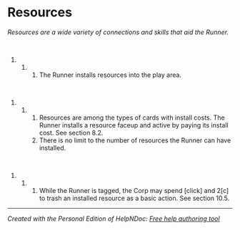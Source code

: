 # Resources

*Resources are a wide variety of connections and skills that aid the Runner.*

&nbsp;

1. &nbsp;
   1. &nbsp;
      1. The Runner installs resources into the play area.

&nbsp;

1. &nbsp;
   1. &nbsp;
      1. Resources are among the types of cards with install costs. The Runner installs a resource faceup and active by paying its install cost. See section 8.2.
      1. There is no limit to the number of resources the Runner can have installed.

&nbsp;

1. &nbsp;
   1. &nbsp;
      1. While the Runner is tagged, the Corp may spend \[click\] and 2\[c\] to trash an installed resource as a basic action. See section 10.5.


***
_Created with the Personal Edition of HelpNDoc: [Free help authoring tool](<https://www.helpndoc.com/help-authoring-tool>)_
